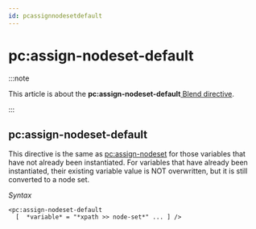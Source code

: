 ```yaml
---
id: pcassignnodesetdefault
---
```


# pc:assign-nodeset-default




:::note

This article is about the **pc:assign-nodeset-default**[ Blend directive](/docs/Repositories/Blend_directives).

:::

## **pc:assign-nodeset-default**

This directive is the same as [pc:assign-nodeset](/docs/Repositories/Blend_directives/pcassignnodeset.md) for those variables that have not already been instantiated. For variables that have already been instantiated, their existing variable value is NOT overwritten, but it is still converted to a node set.

*Syntax*

```
<pc:assign-nodeset-default
  [  *variable* = "*xpath >> node-set*" ... ] />
```

 

 